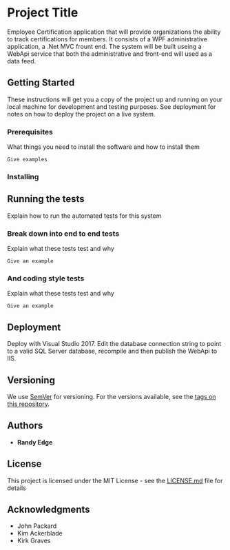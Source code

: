 # Project Title

Employee Certification application that will provide organizations the ability to track certifications for members. It  consists of a WPF administrative application, a .Net MVC frount end. The system will be built useing a WebApi service that both the administrative and front-end will used as a data feed.

## Getting Started

These instructions will get you a copy of the project up and running on your local machine for development and testing purposes. See deployment for notes on how to deploy the project on a live system.

### Prerequisites

What things you need to install the software and how to install them

```
Give examples
```

### Installing

## Running the tests

Explain how to run the automated tests for this system

### Break down into end to end tests

Explain what these tests test and why

```
Give an example
```

### And coding style tests

Explain what these tests test and why

```
Give an example
```

## Deployment

Deploy with Visual Studio 2017. Edit the database connection string to point to a valid SQL Server database, recompile and then publish the WebApi to IIS.
 

## Versioning

We use [SemVer](http://semver.org/) for versioning. For the versions available, see the [tags on this repository](https://github.com/your/project/tags). 

## Authors

* **Randy Edge**  


## License

This project is licensed under the MIT License - see the [LICENSE.md](LICENSE.md) file for details

## Acknowledgments

* John Packard
* Kim Ackerblade
* Kirk Graves

